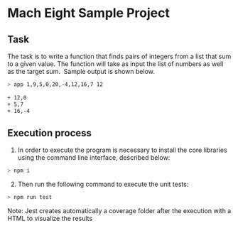 # Mach Eight Sample Project

## Task

The task is to write a function that finds pairs of integers from a list that
sum to a given value. The function will take as input the list of numbers as
well as the target sum.
​
Sample output is shown below.

```bash
> app 1,9,5,0,20,-4,12,16,7 12
​
+ 12,0
+ 5,7
+ 16,-4
```

## Execution process

1. In order to execute the program is necessary to install the core libraries using the command line interface, described below:

```bash
> npm i
```

2. Then run the following command to execute the unit tests:

```bash
> npm run test
```

Note: Jest creates automatically a coverage folder after the execution with a HTML to visualize the results
